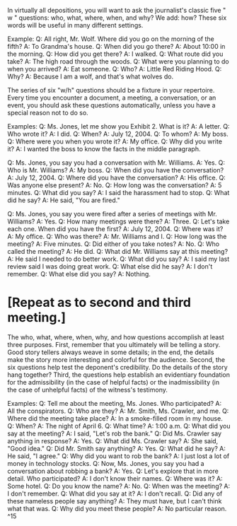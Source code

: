 
In virtually all depositions, you will want to ask the journalist's classic five " w " questions: who, what, where, when, and why? We add: how? These six words will be useful in many different settings.

Example: Q: All right, Mr. Wolf. Where did you go on the morning of the fifth?
A: To Grandma's house.
Q: When did you go there?
A: About 10:00 in the morning.
Q: How did you get there?
A: I walked.
Q: What route did you take?
A: The high road through the woods.
Q: What were you planning to do when you arrived?
A: Eat someone.
Q: Who?
A: Little Red Riding Hood.
Q: Why?
A: Because I am a wolf, and that's what wolves do.

The series of six "w/h" questions should be a fixture in your repertoire. Every time you encounter a document, a meeting, a conversation, or an event, you should ask these questions automatically, unless you have a special reason not to do so.

Examples: Q: Ms. Jones, let me show you Exhibit 2. What is it?
A: A letter.
Q: Who wrote it?
A: I did.
Q: When?
A: July 12, 2004.
Q: To whom?
A: My boss.
Q: Where were you when you wrote it?
A: My office.
Q: Why did you write it?
A: I wanted the boss to know the facts in the middle paragraph.

Q: Ms. Jones, you say you had a conversation with Mr. Williams.
A: Yes.
Q: Who is Mr. Williams?
A: My boss.
Q: When did you have the conversation?
A: July 12, 2004.
Q: Where did you have the conversation?
A: His office.
Q: Was anyone else present?
A: No.
Q: How long was the conversation?
A: 5 minutes.
Q: What did you say?
A: I said the harassment had to stop.
Q: What did he say?
A: He said, "You are fired."

Q: Ms. Jones, you say you were fired after a series of meetings with Mr. Williams?
A: Yes.
Q: How many meetings were there?
A: Three.
Q: Let's take each one. When did you have the first?
A: July 12, 2004.
Q: Where was it?
A: My office.
Q: Who was there?
A: Mr. Williams and I.
Q: How long was the meeting?
A: Five minutes.
Q: Did either of you take notes?
A: No.
Q: Who called the meeting?
A: He did.
Q: What did Mr. Williams say at this meeting?
A: He said I needed to do better work.
Q: What did you say?
A: I said my last review said I was doing great work.
Q: What else did he say?
A: I don't remember.
Q: What else did you say?
A: Nothing.
# [Repeat as to second and third meeting.] 

The who, what, where, when, why, and how questions accomplish at least three purposes. First, remember that you ultimately will be telling a story. Good story tellers always weave in some details; in the end, the details make the story more interesting and colorful for the audience. Second, the six questions help test the deponent's credibility. Do the details of the story hang together? Third, the questions help establish an evidentiary foundation for the admissibility (in the case of helpful facts) or the inadmissibility (in the case of unhelpful facts) of the witness's testimony.

Examples: Q: Tell me about the meeting, Ms. Jones. Who participated?
A: All the conspirators.
Q: Who are they?
A: Mr. Smith, Ms. Crawler, and me.
Q: Where did the meeting take place?
A: In a smoke-filled room in my house.
Q: When?
A: The night of April 6.
Q: What time?
A: 1:00 a.m.
Q: What did you say at the meeting?
A: I said, "Let's rob the bank."
Q: Did Ms. Crawler say anything in response?
A: Yes.
Q: What did Ms. Crawler say?
A: She said, "Good idea."
Q: Did Mr. Smith say anything?
A: Yes.
Q: What did he say?
A: He said, "I agree."
Q: Why did you want to rob the bank?
A: I just lost a lot of money in technology stocks.
Q: Now, Ms. Jones, you say you had a conversation about robbing a bank?
A: Yes.
Q: Let's explore that in more detail. Who participated?
A: I don't know their names.
Q: Where was it?
A: Some hotel.
Q: Do you know the name?
A: No.
Q: When was the meeting?
A: I don't remember.
Q: What did you say at it?
A: I don't recall.
Q: Did any of these nameless people say anything?
A: They must have, but I can't think what that was.
Q: Why did you meet these people?
A: No particular reason. ^15
